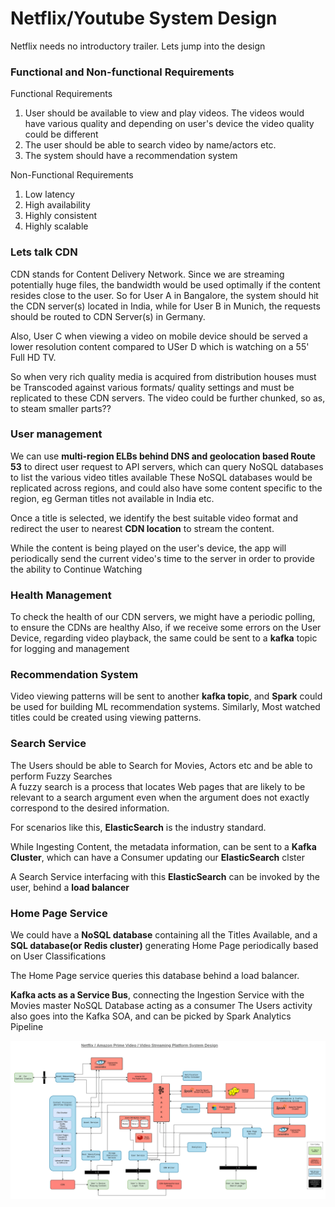# Netflix/Youtube System Design

Netflix needs no introductory trailer.
Lets jump into the design



### Functional and Non-functional Requirements

Functional Requirements

1. User should be available to view and play videos. The videos would have various quality and depending on user's device the video quality could be different
2. The user should be able to search video by name/actors etc.
3. The system should have a recommendation system

Non-Functional Requirements
1. Low latency
2. High availability
3. Highly consistent
4. Highly scalable

### Lets talk CDN

CDN stands for Content Delivery Network. Since we are streaming potentially huge files, the bandwidth would be used optimally if the content resides close to the user.
So for User A in Bangalore, the system should hit the CDN server(s) located in India, while for User B in Munich, the requests should be routed to CDN Server(s) in Germany.

Also, User C when viewing a video on mobile device should be served a lower resolution content compared to USer D which is watching on a 55' Full HD TV.

So when very rich quality media is acquired from distribution houses must be Transcoded against various formats/ quality settings and must be replicated to these CDN servers.
The video could be further chunked, so as, to steam smaller parts??

### User management

We can use **multi-region ELBs behind DNS and geolocation based Route 53** to direct user request to API servers, which can query NoSQL databases to list the various video titles available
These NoSQL databases would be replicated across regions, and could also have some content specific to the region, eg German titles not available in India etc.

Once a title is selected, we identify the best suitable video format and redirect the user to nearest **CDN location** to stream the content.

While the content is being played on the user's device, the app will periodically send the current video's time to the server in order to provide the ability to Continue Watching


### Health Management

To check the health of our CDN servers, we might have a periodic polling, to ensure the CDNs are healthy
Also, if we receive some errors on the User Device, regarding video playback, the same could be sent to a **kafka** topic for logging and management

### Recommendation System

Video viewing patterns will be sent to another **kafka topic**, and **Spark** could be used for building ML recommendation systems.
Similarly, Most watched titles could be created using viewing patterns.


### Search Service

The Users should be able to Search for Movies, Actors etc and be able to perform Fuzzy Searches  
A fuzzy search is a process that locates Web pages that are likely to be relevant to a search argument even when the argument does not exactly correspond to the desired information.   

For scenarios like this, **ElasticSearch** is the industry standard.  

While Ingesting Content, the metadata information, can be sent to a **Kafka Cluster**, which can have a Consumer updating our **ElasticSearch** clster

A Search Service interfacing with this **ElasticSearch** can be invoked by the user, behind a **load balancer**

### Home Page Service

We could have a **NoSQL database** containing all the Titles Available, and a **SQL database(or Redis cluster)** generating Home Page periodically based on User Classifications

The Home Page service queries this database behind a load balancer.


**Kafka acts as a Service Bus**, connecting the Ingestion Service with the Movies master NoSQL Database acting as a consumer
The Users activity also goes into the Kafka SOA, and can be picked by Spark Analytics Pipeline


![img](imgs/Netflix.png)